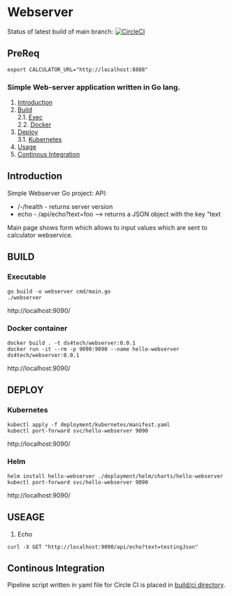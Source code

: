 # Webserver

Status of latest build of main branch:
[![CircleCI](https://dl.circleci.com/status-badge/img/gh/ds4tech/webserver-frontend/tree/dev.svg?style=svg)](https://dl.circleci.com/status-badge/redirect/gh/ds4tech/webserver-frontend/tree/dev)


## PreReq
```
export CALCULATOR_URL="http://localhost:8888"
```

### Simple Web-server application written in Go lang.

1. [Introduction](#intro)
2. [Build](#build) <br>
   2.1. [Exec](#build.exe) <br>
   2.2. [Docker](#build.docker)
3. [Deploy](#deploy) <br>
 3.1. [Kubernetes](#deploy.k8s) <br>
4. [Usage](#usage)
5. [Continous Integration](#ci)


## Introduction <a name="intro"></a>

Simple Webserver Go project:<a name="intro"></a>
API:
- /-/health - returns server version 
- echo - /api/echo?text=foo --> returns a JSON object with the key "text

Main page shows form which allows to input values which are sent to calculator webservice.

## BUILD <a name="build"></a>

### Executable <a name="build.exe"></a>
```
go build -o webserver cmd/main.go 
./webserver
```

http://localhost:9090/

### Docker container <a name="build.docker"></a>
```
docker build . -t ds4tech/webserver:0.0.1
docker run -it --rm -p 9090:9090 --name hello-webserver ds4tech/webserver:0.0.1
```

http://localhost:9090/

## DEPLOY <a name="deploy"></a>

### Kubernetes <a name="deploy.k8s"></a>
```
kubectl apply -f deployment/kubernetes/manifest.yaml
kubectl port-forward svc/hello-webserver 9090
```

http://localhost:9090/

### Helm <a name="deploy.k8s"></a>
```
helm install hello-webserver ./deployment/helm/charts/hello-webserver
kubectl port-forward svc/hello-webserver 9090
```

http://localhost:9090/

## USEAGE <a name="usage"></a>

1. Echo
```
curl -X GET "http://localhost:9090/api/echo?text=testingJson"
```

## Continous Integration <a name="ci"></a>
Pipeline script written in yaml file for Circle CI is placed in [build/ci directory](https://github.com/ds4tech/covantis-sre/blob/main/.circleci/config.yml).  <br>
